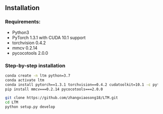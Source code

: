 ## Installation

### Requirements:
- Python3
- PyTorch 1.3.1 with CUDA 10.1 support
- torchvision 0.4.2
- mmcv 0.2.14
- pycocotools 2.0.0


### Step-by-step installation

```bash
conda create -n ltm python=3.7
conda activate ltm
conda install pytorch==1.3.1 torchvision==0.4.2 cudatoolkit=10.1 -c pytorch
pip install mmcv===0.2.14 pycocotools===2.0.0

git clone https://github.com/zhangxiaosong18/LTM.git
cd LTM
python setup.py develop
```
